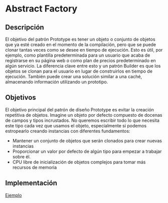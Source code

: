 # Abstract Factory

## Descripción

El objetivo del patrón Prototype es tener un objeto o conjunto de objetos que ya esté creado en el momento de la compilación, pero que se puede clonar tantas veces como se desee en tiempo de ejecución. Esto es útil, por ejemplo, como plantilla predeterminada para un usuario que acaba de registrarse en su página web o como plan de precios predeterminado en algún servicio. La diferencia clave entre esto y un patrón Builder es que los objetos se clonan para el usuario en lugar de construirlos en tiempo de ejecución. También puede crear una solución similar a una caché, almacenando información utilizando un prototipo.

## Objetivos
El objetivo principal del patrón de diseño Prototype es evitar la creación repetitiva de objetos. Imagine un objeto por defecto compuesto de docenas de campos y tipos incrustados. No queremos escribir todo lo que necesita este tipo cada vez que usamos el objeto, especialmente si podemos estropearlo creando instancias con diferentes fundamentos: 
    
- Mantener un conjunto de objetos que serán clonados para crear nuevas instancias 
- Proporcionar un valor por defecto de algún tipo para empezar a trabajar sobre él.
- CPU libre de inicialización de objetos complejos para tomar más recursos de memoria

## Implementación

[Ejemplo](./../examples/Prototype/)